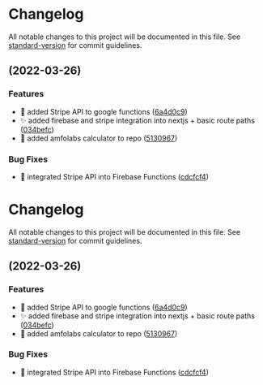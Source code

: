 # Changelog

All notable changes to this project will be documented in this file. See [standard-version](https://github.com/conventional-changelog/standard-version) for commit guidelines.

## [](https://github.com/danielmahyar/ddu-eksamensprojekt/compare/v1.2.0...v) (2022-03-26)


### Features

* :construction: added Stripe API to google functions ([6a4d0c9](https://github.com/danielmahyar/ddu-eksamensprojekt/commit/6a4d0c91a460148cf094f27738c03c144a3a570f))
* :sparkles: added firebase and stripe integration into nextjs + basic route paths ([034befc](https://github.com/danielmahyar/ddu-eksamensprojekt/commit/034befce55e80d95c43fa581b4f9fd50c136a571))
* :truck: added amfolabs calculator to repo ([5130967](https://github.com/danielmahyar/ddu-eksamensprojekt/commit/5130967ebc1e71240b82919e3f7696860ee2d75c))


### Bug Fixes

* :rocket: integrated Stripe API into Firebase Functions ([cdcfcf4](https://github.com/danielmahyar/ddu-eksamensprojekt/commit/cdcfcf4279fb64234f34c49bdd6857b14fb81d96))

# Changelog

All notable changes to this project will be documented in this file. See [standard-version](https://github.com/conventional-changelog/standard-version) for commit guidelines.

## [](https://github.com/danielmahyar/ddu-eksamensprojekt/compare/v1.2.0...v) (2022-03-26)


### Features

* :construction: added Stripe API to google functions ([6a4d0c9](https://github.com/danielmahyar/ddu-eksamensprojekt/commit/6a4d0c91a460148cf094f27738c03c144a3a570f))
* :sparkles: added firebase and stripe integration into nextjs + basic route paths ([034befc](https://github.com/danielmahyar/ddu-eksamensprojekt/commit/034befce55e80d95c43fa581b4f9fd50c136a571))
* :truck: added amfolabs calculator to repo ([5130967](https://github.com/danielmahyar/ddu-eksamensprojekt/commit/5130967ebc1e71240b82919e3f7696860ee2d75c))


### Bug Fixes

* :rocket: integrated Stripe API into Firebase Functions ([cdcfcf4](https://github.com/danielmahyar/ddu-eksamensprojekt/commit/cdcfcf4279fb64234f34c49bdd6857b14fb81d96))
